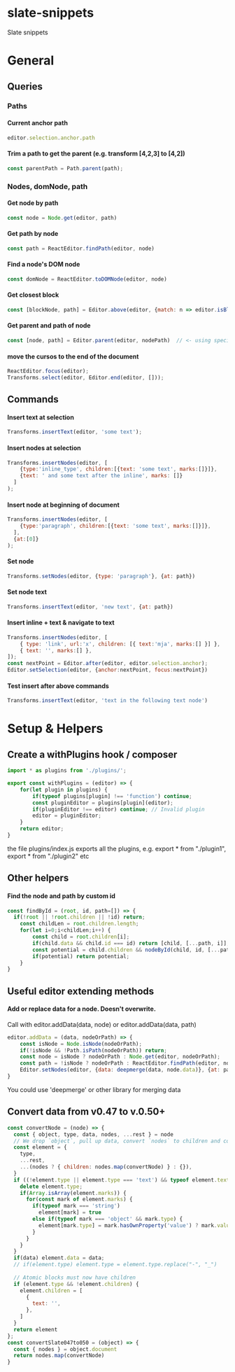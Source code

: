 # slate-snippets
Slate snippets

# General

## Queries

### Paths
#### Current anchor path
```js
editor.selection.anchor.path
```


#### Trim a path to get the parent (e.g. transform [4,2,3] to [4,2])
```js
const parentPath = Path.parent(path);
```

### Nodes, domNode, path
#### Get node by path
```js
const node = Node.get(editor, path)
```

#### Get path by node
```js
const path = ReactEditor.findPath(editor, node)
```

#### Find a node's DOM node
```js
const domNode = ReactEditor.toDOMNode(editor, node)
```

#### Get closest block
```js
const [blockNode, path] = Editor.above(editor, {match: n => editor.isBlock(n)})
```

#### Get parent and path of node
```js
const [node, path] = Editor.parent(editor, nodePath)  // <- using specific node path, see above how to get paths
```

#### move the cursos to the end of the document
```js
ReactEditor.focus(editor);
Transforms.select(editor, Editor.end(editor, []));
```

## Commands

#### Insert text at selection
```js
Transforms.insertText(editor, 'some text');
```

#### Insert nodes at selection
```js
Transforms.insertNodes(editor, [
    {type:'inline_type', children:[{text: 'some text', marks:[]}]},
    {text: ' and some text after the inline', marks: []}
  ]
);
```

#### Insert node at beginning of document
```js
Transforms.insertNodes(editor, [
    {type:'paragraph', children:[{text: 'some text', marks:[]}]},
  ],
  {at:[0]}
);
```

#### Set node
```js
Transforms.setNodes(editor, {type: 'paragraph'}, {at: path})
```

#### Set node text
```js
Transforms.insertText(editor, 'new text', {at: path})
```

#### Insert inline + text & navigate to text
```js
Transforms.insertNodes(editor, [
    { type: 'link', url:'x', children: [{ text:'mja', marks:[] }] },
    { text: '', marks:[] },
]);
const nextPoint = Editor.after(editor, editor.selection.anchor);
Editor.setSelection(editor, {anchor:nextPoint, focus:nextPoint})
```
#### Test insert after above commands
```js
Transforms.insertText(editor, 'text in the following text node')
```


# Setup & Helpers

## Create a withPlugins hook / composer
```js
import * as plugins from './plugins/';

export const withPlugins = (editor) => {
    for(let plugin in plugins) {
        if(typeof plugins[plugin] !== 'function') continue;
        const pluginEditor = plugins[plugin](editor);
        if(pluginEditor !== editor) continue; // Invalid plugin
        editor = pluginEditor;
    }
    return editor;
}
```
the file plugins/index.js exports all the plugins, e.g. export * from "./plugin1", export * from "./plugin2" etc


## Other helpers

#### Find the node and path by custom id
```js
const findById = (root, id, path=[]) => {
  if(!root || !root.children || !id) return;
	const childLen = root.children.length;
	for(let i=0;i<childLen;i++) {
		const child = root.children[i];
        if(child.data && child.id === id) return [child, [...path, i]];
        const potential = child.children && nodeById(child, id, [...path, i]);
        if(potential) return potential;
	}
}
```

## Useful editor extending methods

#### Add or replace data for a node. Doesn't overwrite.
Call with editor.addData(data, node) or editor.addData(data, path)
```js
editor.addData = (data, nodeOrPath) => {
    const isNode = Node.isNode(nodeOrPath);
    if(!isNode && !Path.isPath(nodeOrPath)) return;
    const node = isNode ? nodeOrPath : Node.get(editor, nodeOrPath);
    const path = !isNode ? nodeOrPath : ReactEditor.findPath(editor, node);
    Editor.setNodes(editor, {data: deepmerge(data, node.data)}, {at: path})
}
```

You could use 'deepmerge' or other library for merging data



## Convert data from v0.47 to v.0.50+
```js
const convertNode = (node) => {
  const { object, type, data, nodes, ...rest } = node
  // We drop `object`, pull up data, convert `nodes` to children and copy the rest across
  const element = {
    type,
    ...rest,
    ...(nodes ? { children: nodes.map(convertNode) } : {}),
  }
  if ((!element.type || element.type === 'text') && typeof element.text !== 'undefined') {
    delete element.type;
    if(Array.isArray(element.marks)) {
      for(const mark of element.marks) {
        if(typeof mark === 'string')
          element[mark] = true
        else if(typeof mark === 'object' && mark.type) {
          element[mark.type] = mark.hasOwnProperty('value') ? mark.value : true
        }
      }
    }
  }
  if(data) element.data = data;
  // if(element.type) element.type = element.type.replace("-", "_")
  
  // Atomic blocks must now have children
  if (element.type && !element.children) {
    element.children = [
      {
        text: '',
      },
    ]
  }
  return element
};
const convertSlate047to050 = (object) => {
  const { nodes } = object.document
  return nodes.map(convertNode)
}
```

